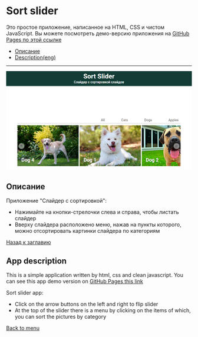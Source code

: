 # <a name='nav'>Sort slider</a>

Это простое приложение, написанное на HTML, CSS и чистом JavaScript. Вы можете посмотреть демо-версию приложения на [GitHub Pages по этой ссылке](https://voverg.github.io/js-apps/sort-slider/ 'Посмотреть демо-версию')

- [Описание](#description)
- [Description(eng)](#description_eng)

---

![image](../main-project/img/sort-slider.png)

## <a name='description'>Описание</a>
Приложение "Слайдер с сортировкой":
- Нажимайте на кнопки-стрелочки слева и справа, чтобы листать слайдер
- Вверху слайдера расположено меню, нажав на пункты которого, можно отсортировать картинки слайдера по категориям

[Назад к заглавию](#nav)

## <a name='description_eng'>App description</a>
This is a simple application written by html, css and clean javascript. You can see this app demo version on [GitHub Pages this link](https://voverg.github.io/js-apps/sort-slider/ 'Look at demo')

Sort slider app:
- Click on the arrow buttons on the left and right to flip slider
- At the top of the slider there is a menu by clicking on the items of which, you can sort the pictures by category

[Back to menu](#nav)
